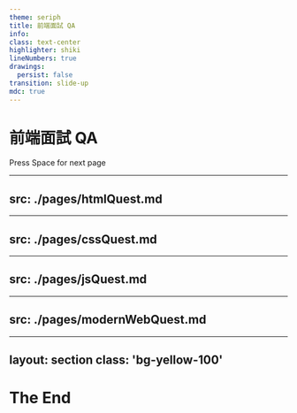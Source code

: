 ```yaml
---
theme: seriph
title: 前端面試 QA
info:
class: text-center
highlighter: shiki
lineNumbers: true
drawings:
  persist: false
transition: slide-up
mdc: true
---
```


# 前端面試 QA

<div class="pt-12">
  <span @click="$slidev.nav.next" class="px-2 py-1 rounded cursor-pointer" hover="bg-white bg-opacity-10">
    Press Space for next page <carbon:arrow-right class="inline"/>
  </span>
</div>

<!--
評分標準：

- 0️⃣：無法回答或回答錯誤
- 1️⃣：無法回答或回答錯誤，但嘗試說出自己所理解的大致方向雖然不太正確
- 2️⃣：可以正確回答，但不清楚其原因或理解的原因不太正確；回答不完全正確，但嘗試說出自己所理解的大致方向雖然不太正確
- 3️⃣：可以正確回答或不完全正確，且可以說出自己理解的大致方向，同時該方向為正確
- 4️⃣：可以正確回答，並能深入說明其原因
- 5️⃣：可以說出正確答案與其原因，並能夠回答進階問題

難易度加權：

- ⭐ = 1
- ⭐⭐ = 1.2
- ⭐⭐⭐ = 1.5

計分方式：

Example ⭐⭐ * 4️⃣ = 4.8 分（難易度加權 * 評分標準 = 獲得分數）

圖示：

✅ 正確回答

👍 進階問題

💡 題解補充說明
-->

---
src: ./pages/htmlQuest.md
---

---
src: ./pages/cssQuest.md
---

---
src: ./pages/jsQuest.md
---

---
src: ./pages/modernWebQuest.md
---

---
layout: section
class: 'bg-yellow-100'
---

# The End